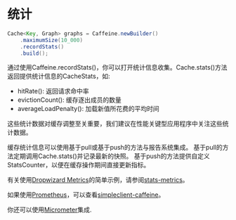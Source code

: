 # 统计

```java
Cache<Key, Graph> graphs = Caffeine.newBuilder()
    .maximumSize(10_000)
    .recordStats()
    .build();
```

通过使用Caffeine.recordStats()，你可以打开统计信息收集。Cache.stats()方法返回提供统计信息的CacheStats，如:
- hitRate(): 返回请求命中率
- evictionCount(): 缓存逐出成员的数量
- averageLoadPenalty(): 加载新值所花费的平均时间

这些统计数据对缓存调整至关重要，我们建议在性能关键型应用程序中关注这些统计数据。

缓存统计信息可以使用基于pull或基于push的方法与报告系统集成。 基于pull的方法定期调用Cache.stats()并记录最新的快照。 基于push的方法提供自定义StatsCounter，以便在缓存操作期间直接更新指标。

有关使用[Dropwizard Metrics](http://metrics.dropwizard.io/)的简单示例，请参阅[stats-metrics](https://github.com/ben-manes/caffeine/tree/master/examples/stats-metrics)。

如果使用[Prometheus](https://prometheus.io/)，可以查看[simpleclient-caffeine](https://github.com/prometheus/client_java#caches)。

你还可以使用[Micrometer](http://micrometer.io/)集成.